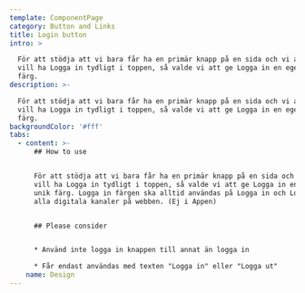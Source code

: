 ```yaml
---
template: ComponentPage
category: Button and Links
title: Login button
intro: >

  För att stödja att vi bara får ha en primär knapp på en sida och vi alltid
  vill ha Logga in tydligt i toppen, så valde vi att ge Logga in en egen unik
  färg. 
description: >-

  För att stödja att vi bara får ha en primär knapp på en sida och vi alltid
  vill ha Logga in tydligt i toppen, så valde vi att ge Logga in en egen unik
  färg. 
backgroundColor: '#fff'
tabs:
  - content: >-
      ## How to use


      För att stödja att vi bara får ha en primär knapp på en sida och vi alltid
      vill ha Logga in tydligt i toppen, så valde vi att ge Logga in en egen
      unik färg. Logga in färgen ska alltid användas på Logga in och Logga ut i
      alla digitala kanaler på webben. (Ej i Appen)


      ## Please consider


      * Använd inte logga in knappen till annat än logga in

      * Får endast användas med texten "Logga in" eller "Logga ut"
    name: Design
---
```


